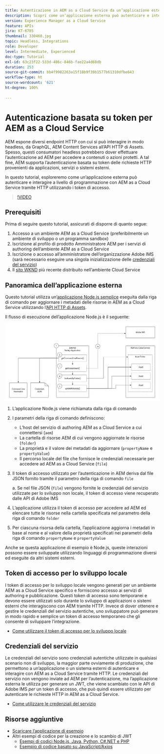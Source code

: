 ```yaml
---
title: Autenticazione in AEM as a Cloud Service da un’applicazione esterna
description: Scopri come un’applicazione esterna può autenticare e interagire a livello di programmazione con AEM as a Cloud Service tramite HTTP utilizzando un token di accesso per lo sviluppo locale e le credenziali di servizio.
version: Experience Manager as a Cloud Service
feature: APIs
jira: KT-6785
thumbnail: 330460.jpg
topic: Headless, Integrations
role: Developer
level: Intermediate, Experienced
doc-type: Tutorial
exl-id: 63c23f22-533d-486c-846b-fae22a4d68db
duration: 253
source-git-commit: bb4f9982263a15f18b9f39b1577b61310dfbe643
workflow-type: ht
source-wordcount: '621'
ht-degree: 100%

---
```


# Autenticazione basata su token per AEM as a Cloud Service

AEM espone diversi endpoint HTTP con cui si può interagire in modo headless, da GraphQL, AEM Content Services all’API HTTP di Assets. Spesso, questi consumatori headless potrebbero dover effettuare l’autenticazione ad AEM per accedere a contenuti o azioni protetti. A tal fine, AEM supporta l’autenticazione basata su token delle richieste HTTP provenienti da applicazioni, servizi o sistemi esterni.

In questo tutorial, esploreremo come un’applicazione esterna può autenticare e interagire a livello di programmazione con AEM as a Cloud Service tramite HTTP utilizzando i token di accesso.

>[!VIDEO](https://video.tv.adobe.com/v/330460?quality=12&learn=on)

## Prerequisiti

Prima di seguire questo tutorial, assicurati di disporre di quanto segue:

1. Accesso a un ambiente AEM as a Cloud Service (preferibilmente un ambiente di sviluppo o un programma sandbox)
1. Iscrizione al profilo di prodotto Amministratore AEM per i servizi di authoring dell’ambiente AEM as a Cloud Service
1. Iscrizione o accesso all’amministratore dell’organizzazione Adobe IMS (sarà necessario eseguire una singola inizializzazione delle [credenziali del servizio](./service-credentials.md))
1. Il [sito WKND](https://github.com/adobe/aem-guides-wknd) più recente distribuito nell’ambiente Cloud Service

## Panoramica dell’applicazione esterna

Questo tutorial utilizza un’[applicazione Node.js semplice](./assets/aem-guides_token-authentication-external-application.zip) eseguita dalla riga di comando per aggiornare i metadati delle risorse in AEM as a Cloud Service utilizzando l’[API HTTP di Assets](https://experienceleague.adobe.com/it/docs/experience-manager-cloud-service/content/assets/admin/mac-api-assets).

Il flusso di esecuzione dell’applicazione Node.js è il seguente:

![Applicazione esterna](./assets/overview/external-application.png)

1. L’applicazione Node.js viene richiamata dalla riga di comando
1. I parametri della riga di comando definiscono:
   + L’host del servizio di authoring AEM as a Cloud Service a cui connettersi (`aem`)
   + La cartella di risorse AEM di cui vengono aggiornate le risorse (`folder`)
   + La proprietà e il valore dei metadati da aggiornare (`propertyName` e `propertyValue`)
   + Il percorso locale del file che fornisce le credenziali necessarie per accedere ad AEM as a Cloud Service (`file`)
1. Il token di accesso utilizzato per l’autenticazione in AEM deriva dal file JSON fornito tramite il parametro della riga di comando `file`

   a. Se nel file JSON (`file`) vengono fornite le credenziali del servizio utilizzate per lo sviluppo non locale, il token di accesso viene recuperato dalle API di Adobe IMS
1. L’applicazione utilizza il token di accesso per accedere ad AEM ed elencare tutte le risorse nella cartella specificata nel parametro della riga di comando `folder`
1. Per ciascuna risorsa della cartella, l’applicazione aggiorna i metadati in base al nome e al valore della proprietà specificati nei parametri della riga di comando `propertyName` e `propertyValue`

Anche se questa applicazione di esempio è Node.js, queste interazioni possono essere sviluppate utilizzando linguaggi di programmazione diversi ed eseguite da altri sistemi esterni.

## Token di accesso per lo sviluppo locale

I token di accesso per lo sviluppo locale vengono generati per un ambiente AEM as a Cloud Service specifico e forniscono accesso ai servizi di authoring e pubblicazione.  Questi token di accesso sono temporanei e devono essere utilizzati solo durante lo sviluppo di applicazioni o sistemi esterni che interagiscono con AEM tramite HTTP. Invece di dover ottenere e gestire le credenziali del servizio autentiche, uno sviluppatore può generare in modo rapido e semplice un token di accesso temporaneo che gli consente di sviluppare l’integrazione.

+ [Come utilizzare il token di accesso per lo sviluppo locale](./local-development-access-token.md)

## Credenziali del servizio

Le credenziali del servizio sono credenziali autentiche utilizzate in qualsiasi scenario non di sviluppo, la maggior parte ovviamente di produzione, che permettono a un’applicazione o un sistema esterni di autenticare e interagire con AEM as a Cloud Service tramite HTTP. Le credenziali del servizio non vengono inviate ad AEM per l’autenticazione, ma l’applicazione esterna le utilizza per generare un JWT, che viene scambiato con le API di Adobe IMS _per_ un token di accesso, che può quindi essere utilizzato per autenticare le richieste HTTP in AEM as a Cloud Service.

+ [Come utilizzare le credenziali del servizio](./service-credentials.md)

## Risorse aggiuntive

+ [Scaricare l’applicazione di esempio](./assets/aem-guides_token-authentication-external-application.zip)
+ Altri esempi di codice per la creazione e lo scambio di JWT
   + [Esempi di codici Node.js, Java, Python, C#.NET e PHP](https://developer.adobe.com/developer-console/docs/guides/authentication/JWT/samples)
   + [Esempio di codice basato su JavaScript/Axios](https://github.com/adobe/aemcs-api-client-lib)
